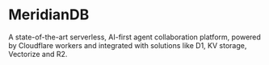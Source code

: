 # MeridianDB
A state-of-the-art serverless, AI-first agent collaboration platform, powered by Cloudflare workers and integrated with solutions like D1, KV storage, Vectorize and R2. 
